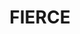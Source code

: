---
ee_id: '4405'
site: '1'
type: '2'
long_id: 2018-017 FIERCE
url: 2018-017-fierce
year: '2018'
medium: Inkjet on canvas (x3)
commission:
add_credit:
dims: 108 x 36 in
pitch:
ps:
live_url:
related:
title: FIERCE
youtube:
imgs: fierce-2018-017-database-dt--8XvR.jpg
subheading:
year2: '2018'
download:
add_credits:
related_code:
! '':
layout: things-i-made
---